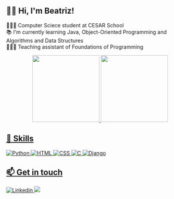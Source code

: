 ## 👋🏻 Hi, I'm Beatriz!
👩🏼‍💻 Computer Sciece student at CESAR School  
📚 I'm currently learning Java, Object-Oriented Programming and Algorithms and Data Structures  
👩🏼‍🏫 Teaching assistant of Foundations of Programming  

<div align="center">
  <a href="https://github.com/biapereira2">
  <img height="180em" src="https://github-readme-stats.vercel.app/api?username=biapereira2&show_icons=true&theme=tokyonight&include_all_commits=true&count_private=true"/>
  <img height="180em" src="https://github-readme-stats.vercel.app/api/top-langs/?username=biapereira2&layout=compact&langs_count=6&theme=tokyonight"/>
</div>
    
## 🚀 Skills
  <img alt="Python" src="https://img.shields.io/badge/Python-14354C?style=for-the-badge&logo=python&logoColor=white"/> <img alt="HTML" src="https://img.shields.io/badge/HTML5-E34F26?style=for-the-badge&logo=html5&logoColor=white"/>
  <img alt="CSS" src="https://img.shields.io/badge/CSS3-1572B6?style=for-the-badge&logo=css3&logoColor=white"/>
  <img alt="C" src="https://img.shields.io/badge/C-00599C?style=for-the-badge&logo=c&logoColor=white"/>
  <img alt="Django" src="https://img.shields.io/badge/Django-092E20?style=for-the-badge&logo=django&logoColor=white"/>
  
## 📫 Get in touch
<a href="https://www.linkedin.com/in/beatrizpereira2/" target="_blank"><img alt="Linkedin" src="https://img.shields.io/badge/linkedin-46a2f1.svg?&style=for-the-badge&logo=linkedin&logoColor=white"/>
<a href="https://instagram.com/biabandeirapereira" target="_blank"><img loading="lazy" src="https://img.shields.io/badge/-Instagram-%23E4405F?style=for-the-badge&logo=instagram&logoColor=white" target="_blank"></a>
